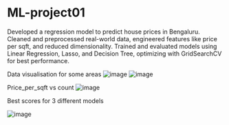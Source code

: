 # ML-project01
Developed a regression model to predict house prices in Bengaluru. Cleaned and preprocessed real-world data, engineered features like price per sqft, and reduced dimensionality. Trained and evaluated models using Linear Regression, Lasso, and Decision Tree, optimizing with GridSearchCV for best performance.


Data visualisation for some areas
![image](https://github.com/user-attachments/assets/893566d0-0e2b-4307-9b5d-be007f8ed16e)
![image](https://github.com/user-attachments/assets/bb8a33a9-c393-4f85-9a1e-dd91721fb40f)


Price_per_sqft vs count
![image](https://github.com/user-attachments/assets/c362823d-33d8-4aa0-ba3b-dc60c5f6b49e)


Best scores for 3 different models

![image](https://github.com/user-attachments/assets/aca7064f-189f-44e6-9c99-2169cdea233c)
